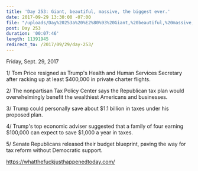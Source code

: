 ```yaml
---
title: 'Day 253: Giant, beautiful, massive, the biggest ever.'
date: 2017-09-29 13:30:00 -07:00
file: "/uploads/Day%20253a%20%E2%80%93%20Giant,%20beautiful,%20massive,%20the%20biggest%20ever.mp3"
post: Day 253
duration: '00:07:46'
length: 11391945
redirect_to: /2017/09/29/day-253/
---
```


Friday, Sept. 29, 2017

1/ Tom Price resigned as Trump's Health and Human Services Secretary after racking up at least $400,000 in private charter flights.

2/ The nonpartisan Tax Policy Center says the Republican tax plan would overwhelmingly benefit the wealthiest Americans and businesses.

3/ Trump could personally save about $1.1 billion in taxes under his proposed plan. 

4/ Trump's top economic adviser suggested that a family of four earning $100,000 can expect to save $1,000 a year in taxes.

5/ Senate Republicans released their budget blueprint, paving the way for tax reform without Democratic support.

https://whatthefuckjusthappenedtoday.com/